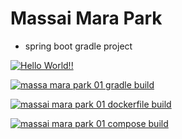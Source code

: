 # Massai Mara Park

- spring boot gradle project

[![Hello World!!](https://github.com/JangGusWjd/massai_mara_park01/actions/workflows/01helloworld.yaml/badge.svg)](https://github.com/JangGusWjd/massai_mara_park01/actions/workflows/01helloworld.yaml)

[![massa mara park 01 gradle build](https://github.com/JangGusWjd/massai_mara_park01/actions/workflows/02mmpark01_gradle_build.yaml/badge.svg)](https://github.com/JangGusWjd/massai_mara_park01/actions/workflows/02mmpark01_gradle_build.yaml)

[![massai mara park 01 dockerfile build](https://github.com/JangGusWjd/massai_mara_park01/actions/workflows/03mmpark01_dockerfile.yaml/badge.svg)](https://github.com/JangGusWjd/massai_mara_park01/actions/workflows/03mmpark01_dockerfile.yaml)

[![massai mara park 01 compose build](https://github.com/JangGusWjd/massai_mara_park01/actions/workflows/04mmpark01_compose_build.yaml/badge.svg)](https://github.com/JangGusWjd/massai_mara_park01/actions/workflows/04mmpark01_compose_build.yaml)
